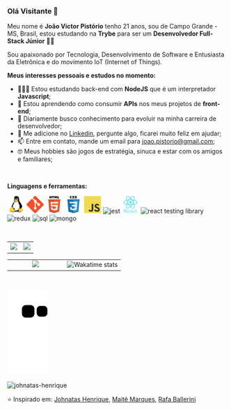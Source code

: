 ### Olá Visitante 👋

Meu nome é **João Victor Pistório** tenho 21 anos, sou de Campo Grande - MS, Brasil, estou estudando na **Trybe** para ser um **Desenvolvedor Full-Stack Júnior** :green_heart:🚀

Sou apaixonado por Tecnologia, Desenvolvimento de Software e Entusiasta da Eletrônica e do movimento IoT (Internet of Things).

**Meus interesses pessoais e estudos no momento:**

- 👨🏽‍💻 Estou estudando back-end com **NodeJS** que é um interpretador **Javascript**;
- 🌱 Estou aprendendo como consumir **APIs** nos meus projetos de **front-end**; 
- 🔭 Diariamente busco conhecimento para evoluir na minha carreira de desenvolvedor;
- 💬 Me adicione no <a href="https://www.linkedin.com/in/joaopistorio/" target="_blank">Linkedin</a>, pergunte algo, ficarei muito feliz em ajudar;
- 📫 Entre em contato, mande um email para joao.pistorio@gmail.com;
- :nerd_face: Meus hobbies são jogos de estratégia, sinuca e estar com os amigos e familiares;

</br>

**Linguagens e ferramentas:**

<p align="left">
  <img src="https://raw.githubusercontent.com/devicons/devicon/master/icons/linux/linux-original.svg" alt="linux" width="40" height="40" />
  <img src="https://raw.githubusercontent.com/devicons/devicon/master/icons/git/git-original.svg" alt="git" width="40" height="40"/> 
  <img src="https://raw.githubusercontent.com/devicons/devicon/master/icons/html5/html5-original-wordmark.svg" alt="html5" width="40" height="40"/> 
  <img src="https://raw.githubusercontent.com/devicons/devicon/master/icons/css3/css3-original-wordmark.svg" alt="css3" width="40" height="40"/> 
  <img src="https://raw.githubusercontent.com/devicons/devicon/master/icons/javascript/javascript-original.svg" alt="javascript" width="40" height="40"/>
  <img src="https://www.learnstorybook.com/intro-to-storybook/logo-jest.png" alt="jest" width="40" height="40" />
  <img src="https://raw.githubusercontent.com/devicons/devicon/master/icons/react/react-original-wordmark.svg" alt="react" width="40" height="40"/> 
  <img src="https://testing-library.com/img/octopus-128x128.png" alt="react testing library" width="40" height="40"/> 
  <img src="https://seeklogo.com/images/R/redux-logo-9CA6836C12-seeklogo.com.png" alt="redux" width="40" height="40"/> 
  <img src="https://dataplatformlabs.com/wp-content/uploads/2017/07/azure-sql-cover-e1457998199378.png" alt="sql" width="40" height="40"/> 
  <img src="https://img.icons8.com/color/480/mongodb.png" alt="mongo" width="40" height="40"/> 
</p>

</br>

<table>
  <tr>
    <td width="50%" align="center" vertical-align="middle">
      <img src="https://github-readme-stats.vercel.app/api?username=pistorio3&theme=chartreuse&show_icons=true&hide_border=true" />
    </td>
    <td width="50%" align="center" vertical-align="middle">
      <img src="https://github-readme-streak-stats.herokuapp.com/?user=pistorio3&theme=chartreuse&hide_border=true" />
    </td>
  </tr>
</table>
<table>
  <tr>
    <td width="50%" align="center" vertical-align="middle">
      <img src="https://github-readme-stats.vercel.app/api/top-langs/?username=pistorio3&layout=compact&theme=chartreuse&hide_border=true" />
    </td>
    <td width="50%" align="center" vertical-align="middle">
      <img src="https://github-readme-stats.vercel.app/api/wakatime?username=pistoriojoao&v=2" alt="Wakatime stats">
    </td>
  </tr>
</table>

</br>

![Snake animation](https://github.com/pistorio3/pistorio3/blob/output/github-contribution-grid-snake.svg)

<p align="left"> <img src="https://komarev.com/ghpvc/?username=pistorio3" alt="johnatas-henrique" /> </p>

⭐️ Inspirado em: [Johnatas Henrique](https://github.com/johnatas-henrique), [Maitê Marques](https://github.com/maite-marques), [Rafa Ballerini](https://github.com/rafaballerini)
